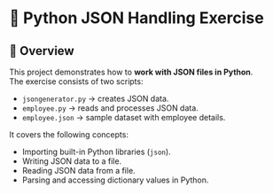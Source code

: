 # 🐍 Python JSON Handling Exercise  

## 📌 Overview  
This project demonstrates how to **work with JSON files in Python**.  
The exercise consists of two scripts:  
- `jsongenerator.py` → creates JSON data.  
- `employee.py` → reads and processes JSON data.  
- `employee.json` → sample dataset with employee details.  

It covers the following concepts:
- Importing built-in Python libraries (`json`).
- Writing JSON data to a file.
- Reading JSON data from a file.
- Parsing and accessing dictionary values in Python.
